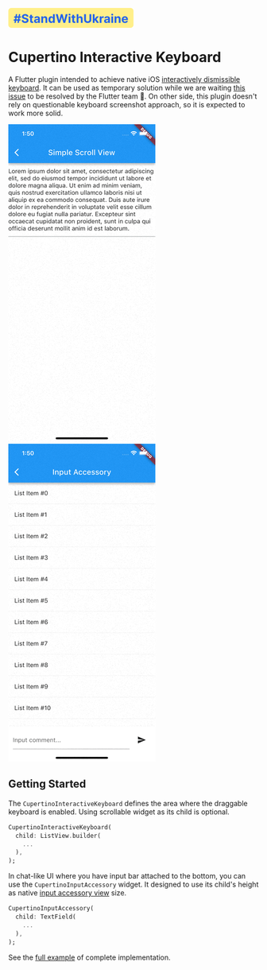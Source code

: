[![Stand With Ukraine](https://raw.githubusercontent.com/vshymanskyy/StandWithUkraine/main/badges/StandWithUkraine.svg)](https://stand-with-ukraine.pp.ua)

# Cupertino Interactive Keyboard

A Flutter plugin intended to achieve native iOS [interactively dismissible keyboard](https://developer.apple.com/documentation/uikit/uiscrollview/keyboarddismissmode/interactive).
It can be used as temporary solution while we are waiting [this issue](https://github.com/flutter/flutter/issues/57609) to be resolved by the Flutter team 🙏.
On other side, this plugin doesn't rely on questionable keyboard screenshot approach, so it is expected to work more solid.

![](resources/demo1.gif)
![](resources/demo2.gif)

## Getting Started

The `CupertinoInteractiveKeyboard` defines the area where the draggable keyboard is enabled.
Using scrollable widget as its child is optional.

```dart
CupertinoInteractiveKeyboard(
  child: ListView.builder(
    ...
  ),
);
```

In chat-like UI where you have input bar attached to the bottom, you can use the `CupertinoInputAccessory` widget.
It designed to use its child's height as native [input accessory view](https://developer.apple.com/documentation/uikit/uiresponder/1621119-inputaccessoryview) size.

```dart
CupertinoInputAccessory(
  child: TextField(
    ...
  ),
);
```

See the [full example](example/lib) of complete implementation.
